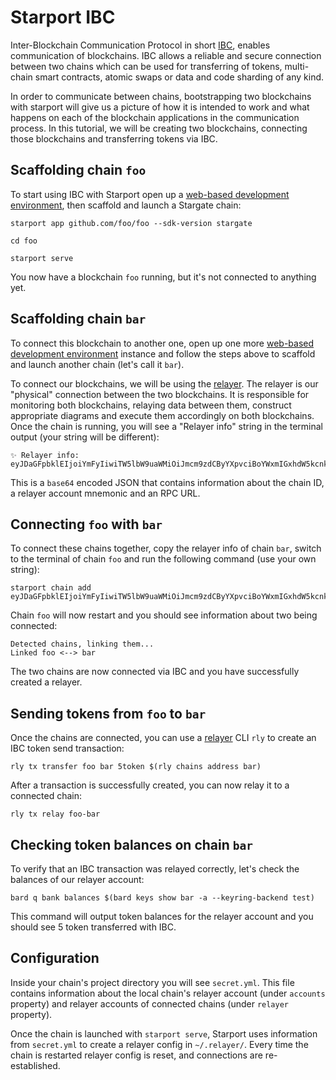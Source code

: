 # Starport IBC

Inter-Blockchain Communication Protocol in short [IBC](https://github.com/cosmos/ics#ibc-quick-references), enables communication of blockchains. IBC allows a reliable and secure connection between two chains which can be used for transferring of tokens, multi-chain smart contracts, atomic swaps or data and code sharding of any kind.

In order to communicate between chains, bootstrapping two blockchains with starport will give us a picture of how it is intended to work and what happens on each of the blockchain applications in the communication process. In this tutorial, we will be creating two blockchains, connecting those blockchains and transferring tokens via IBC.

## Scaffolding chain `foo`

To start using IBC with Starport open up a [web-based development environment](https://gitpod.io/#https://github.com/tendermint/starport/), then scaffold and launch a Stargate chain:

```
starport app github.com/foo/foo --sdk-version stargate

cd foo

starport serve
```

You now have a blockchain `foo` running, but it's not connected to anything yet.

## Scaffolding chain `bar`

To connect this blockchain to another one, open up one more [web-based development environment](https://gitpod.io/#https://github.com/tendermint/starport/) instance and follow the steps above to scaffold and launch another chain (let's call it `bar`).

To connect our blockchains, we will be using the [relayer](https://github.com/cosmos/ics/tree/master/spec/ics-018-relayer-algorithms). The relayer is our "physical" connection between the two blockchains. It is responsible for monitoring both blockchains, relaying data between them, construct appropriate diagrams and execute them accordingly on both blockchains.
Once the chain is running, you will see a "Relayer info" string in the terminal output (your string will be different):

```
✨ Relayer info: eyJDaGFpbklEIjoiYmFyIiwiTW5lbW9uaWMiOiJmcm9zdCByYXpvciBoYWxmIGxhdW5kcnkgcHJvZml0IHdpc2UgdG9uZSBibHVzaCBzdXJnZSBrZWVwIHRvZ2V0aGVyIHNsaWNlIHlvdXRoIHRydXRoIGVubGlzdCBjdXBib2FyZCBhYnNvcmIgc2VlZCBzZXJpZXMgZG91YmxlIHZpbGxhZ2UgdG9uZ3VlIGZsYXNoIGdvcmlsbGEiLCJSUENBZGRyZXNzIjoiaHR0cHM6Ly8yNjY1Ny1jNzllNDk2ZC1kZDk4LTQ4MWQtOTlmZi1jZGQ4OTA2NWQ4MWIud3MtZXUwMS5naXRwb2QuaW86NDQzIn0
```

This is a `base64` encoded JSON that contains information about the chain ID, a relayer account mnemonic and an RPC URL.

## Connecting `foo` with `bar`

To connect these chains together, copy the relayer info of chain `bar`, switch to the terminal of chain `foo` and run the following command (use your own string):

```
starport chain add eyJDaGFpbklEIjoiYmFyIiwiTW5lbW9uaWMiOiJmcm9zdCByYXpvciBoYWxmIGxhdW5kcnkgcHJvZml0IHdpc2UgdG9uZSBibHVzaCBzdXJnZSBrZWVwIHRvZ2V0aGVyIHNsaWNlIHlvdXRoIHRydXRoIGVubGlzdCBjdXBib2FyZCBhYnNvcmIgc2VlZCBzZXJpZXMgZG91YmxlIHZpbGxhZ2UgdG9uZ3VlIGZsYXNoIGdvcmlsbGEiLCJSUENBZGRyZXNzIjoiaHR0cHM6Ly8yNjY1Ny1jNzllNDk2ZC1kZDk4LTQ4MWQtOTlmZi1jZGQ4OTA2NWQ4MWIud3MtZXUwMS5naXRwb2QuaW86NDQzIn0
```

Chain `foo` will now restart and you should see information about two being connected:

```
Detected chains, linking them...
Linked foo <--> bar
```

The two chains are now connected via IBC and you have successfully created a relayer.

## Sending tokens from `foo` to `bar`

Once the chains are connected, you can use a [relayer](https://github.com/cosmos/relayer) CLI `rly` to create an IBC token send transaction:

```
rly tx transfer foo bar 5token $(rly chains address bar)
```

After a transaction is successfully created, you can now relay it to a connected chain:

```
rly tx relay foo-bar
```

## Checking token balances on chain `bar`

To verify that an IBC transaction was relayed correctly, let's check the balances of our relayer account:

```
bard q bank balances $(bard keys show bar -a --keyring-backend test)
```

This command will output token balances for the relayer account and you should see 5 token transferred with IBC.

## Configuration

Inside your chain's project directory you will see `secret.yml`. This file contains information about the local chain's relayer account (under `accounts` property) and relayer accounts of connected chains (under `relayer` property).

Once the chain is launched with `starport serve`, Starport uses information from `secret.yml` to create a relayer config in `~/.relayer/`. Every time the chain is restarted relayer config is reset, and connections are re-established.

